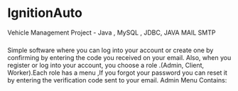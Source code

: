 # IgnitionAuto
Vehicle Management Project - Java , MySQL , JDBC, JAVA MAIL SMTP


###
Simple software where you can log into your account or create one by confirming by entering the code you received on your email.
Also, when you register or log into your account,  you choose a role .(Admin, Client, Worker).Each role has a menu ,If you forgot your password you can reset it by entering the verification code sent to your email.
Admin Menu Contains:
